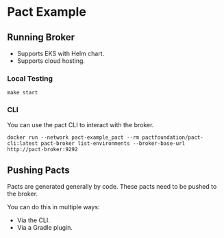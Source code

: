 # Pact Example

## Running Broker

- Supports EKS with Helm chart.
- Supports cloud hosting.

### Local Testing

`make start`

### CLI

You can use the pact CLI to interact with the broker.

`docker run --network pact-example_pact --rm pactfoundation/pact-cli:latest pact-broker list-environments --broker-base-url http://pact-broker:9292`

## Pushing Pacts

Pacts are generated generally by code. These pacts need to be pushed to the broker.

You can do this in multiple ways:

- Via the CLI.
- Via a Gradle plugin.

